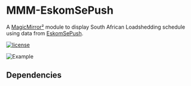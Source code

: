 # MMM-EskomSePush

A [MagicMirror²](https://magicmirror.builders) module to display South African Loadshedding schedule using data from [EskomSePush](https://eskomsepush.gumroad.com/l/api).

[![license](https://img.shields.io/github/license/mashape/apistatus.svg)](LICENSE)

![Example]()

## Dependencies